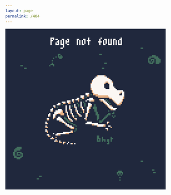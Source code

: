 ```yaml
---
layout: page
permalink: /404
---
```

<div style="text-align:center; margin:0px; padding:0px">
  <a href="https://twitter.com/bhagat_nagi">
    <img style="display:block; margin-left:auto; margin-right:auto; max-height:100vh; max-width:auto;" src="assets/images/branding/emaleth/404.png">
  </a>
</div>
